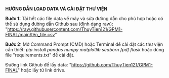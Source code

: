 **HƯỚNG DẪN LOAD DATA VÀ CÀI ĐẶT THƯ VIỆN**

**Bước 1:** Tải hết các file data về máy và sửa đường dẫn cho phù hợp hoặc có thể sử dụng đường dẫn Github sau (định dạng raw): "https://raw.githubusercontent.com/ThuyTien121/GPM1-FINAL/main/tên_file.csv"

**Bước 2:** Mở Command Prompt (CMD) hoặc Terminal để cài đặt các thư viện cần thiết: _pip install pandas numpy matplotlib seaborn fpdf flask_ hoặc dùng file "requirements.txt" để cài đặt.

Đường link Github để lấy data: "https://github.com/ThuyTien121/GPM1-FINAL" hoặc lấy từ link drive.
